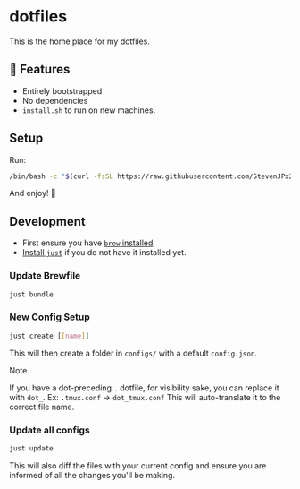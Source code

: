 # dotfiles

This is the home place for my dotfiles.

## 💪 Features
- Entirely bootstrapped
- No dependencies
- `install.sh` to run on new machines.

## Setup

Run:
```sh
/bin/bash -c "$(curl -fsSL https://raw.githubusercontent.com/StevenJPx2/dotfiles/main/install.sh)"
```

And enjoy! 🎉

## Development

- First ensure you have [`brew` installed](https://brew.sh/).
- [Install `just`](https://github.com/casey/just) if you do not have it installed yet.

### Update Brewfile
```sh
just bundle
```

### New Config Setup
```sh
just create [[name]]
```

This will then create a folder in `configs/` with a default `config.json`.

> [!NOTE]
> If you have a dot-preceding `.` dotfile, for visibility sake, you can replace it with `dot_`.
> Ex: `.tmux.conf` -> `dot_tmux.conf`
> This will auto-translate it to the correct file name.

### Update all configs
```sh
just update
```
This will also diff the files with your current config and ensure you are informed of all the changes you'll be making.

